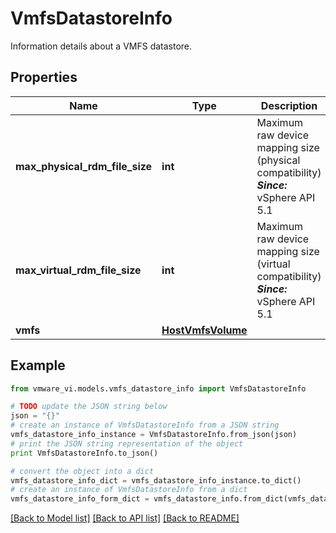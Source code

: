 # VmfsDatastoreInfo

Information details about a VMFS datastore. 

## Properties
Name | Type | Description | Notes
------------ | ------------- | ------------- | -------------
**max_physical_rdm_file_size** | **int** | Maximum raw device mapping size (physical compatibility)  ***Since:*** vSphere API 5.1  | 
**max_virtual_rdm_file_size** | **int** | Maximum raw device mapping size (virtual compatibility)  ***Since:*** vSphere API 5.1  | 
**vmfs** | [**HostVmfsVolume**](HostVmfsVolume.md) |  | [optional] 

## Example

```python
from vmware_vi.models.vmfs_datastore_info import VmfsDatastoreInfo

# TODO update the JSON string below
json = "{}"
# create an instance of VmfsDatastoreInfo from a JSON string
vmfs_datastore_info_instance = VmfsDatastoreInfo.from_json(json)
# print the JSON string representation of the object
print VmfsDatastoreInfo.to_json()

# convert the object into a dict
vmfs_datastore_info_dict = vmfs_datastore_info_instance.to_dict()
# create an instance of VmfsDatastoreInfo from a dict
vmfs_datastore_info_form_dict = vmfs_datastore_info.from_dict(vmfs_datastore_info_dict)
```
[[Back to Model list]](../README.md#documentation-for-models) [[Back to API list]](../README.md#documentation-for-api-endpoints) [[Back to README]](../README.md)



